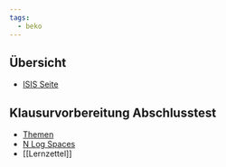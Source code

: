 ```yaml
---
tags:
  - beko
---
```

## Übersicht
- [ISIS Seite](https://isis.tu-berlin.de/course/view.php?id=36003)
## Klausurvorbereitung Abschlusstest
- [Themen](https://isis.tu-berlin.de/mod/forum/discuss.php?d=574758)
- [N Log Spaces](https://www.youtube.com/playlist?list=PLG_1tsKrsKVNVbcjKJ_XnoQ1FKM2KeBj5)
- [[Lernzettel]]